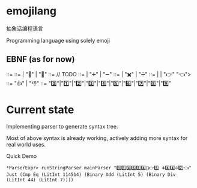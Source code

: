 # emojilang
抽象话编程语言

Programming language using solely emoji

## EBNF (as for now)
<expr> ::= <equality>
<equality> ::= <relational> | <equality> "🙆" <relational> | <equality> "🙅" <relational>
<relational> ::= <adds> // TODO
<adds> ::= <muls> | <adds> "➕" <muls> | <adds> "➖" <muls>
<muls> ::= <atom> | <muls> "✖️" <atom> | <muls> "➗" <atom>
<atom> ::= <bool> | <digit> | "👉" <expr> "👈">
<bool> ::= "👍" | "👎"
<digit> ::= "0️⃣"|"1️⃣"|"2️⃣"|"3️⃣"|"4️⃣"|"5️⃣"|"6️⃣"|"7️⃣"|"8️⃣"|"9️⃣"

# Current state
Implementing parser to generate syntax tree.

Most of above syntax is already working, actively adding more syntax for real world uses.

Quick Demo
```
*ParserExpr> runStringParser mainParser "1️⃣1️⃣4️⃣5️⃣1️⃣4️⃣🙆👉5️⃣ ➕4️⃣4️⃣➗7️⃣👈"
Just (Cmp Eq (LitInt 114514) (Binary Add (LitInt 5) (Binary Div (LitInt 44) (LitInt 7))))
```